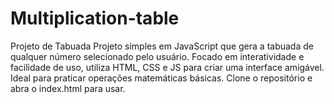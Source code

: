 # Multiplication-table
Projeto de Tabuada Projeto simples em JavaScript que gera a tabuada de qualquer número selecionado pelo usuário. Focado em interatividade e facilidade de uso, utiliza HTML, CSS e JS para criar uma interface amigável. Ideal para praticar operações matemáticas básicas. Clone o repositório e abra o index.html para usar.
